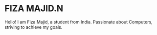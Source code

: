 # FIZA MAJID.N
Hello! I am Fiza Majid, a student from India. Passionate about Computers, striving to achieve my goals.

